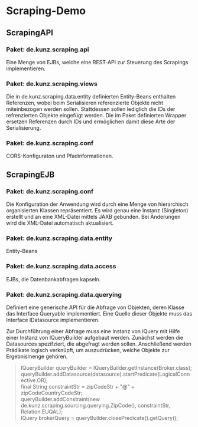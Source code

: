 # Scraping-Demo

## ScrapingAPI

### Paket: de.kunz.scraping.api

Eine Menge von EJBs, welche eine REST-API zur Steuerung des Scrapings implementieren.

### Paket: de.kunz.scraping.views

Die in de.kunz.scraping.data.entity definierten Entity-Beans enthalten Referenzen, wobei beim Serialisieren referenzierte Objekte nicht miteinbezogen werden sollen. Stattdessen sollen lediglich die IDs der refrenzierten Objekte eingefügt werden. Die im Paket definierten Wrapper ersetzen Referenzen durch IDs und ermöglichen damit diese Arte der Serialisierung.

### Paket: de.kunz.scraping.conf

CORS-Konfiguraton und Pfadinformationen.

## ScrapingEJB

### Paket: de.kunz.scraping.conf

Die Konfiguration der Anwendung wird durch eine Menge von hierarchisch organisierten Klassen repräsentiert. Es wird genau eine Instanz (Singleton) erstellt und an eine XML-Datei mittels JAXB gebunden. Bei Änderungen wird die XML-Datei automatisch aktualisiert. 

### Paket: de.kunz.scraping.data.entity

Entity-Beans

### Paket: de.kunz.scraping.data.access

EJBs, die Datenbankabfragen kapseln. 

### Paket: de.kunz.scraping.data.querying

Definiert eine generische API für die Abfrage von Objekten, deren Klasse das Interface Queryable implementiert. Eine Quelle dieser Objekte muss das Interface  IDatasource implementieren. 

Zur Durchführung einer Abfrage muss eine Instanz von IQuery mit Hilfe einer Instanz von IQueryBuilder aufgebaut werden. Zunächst werden die Datasources spezifziert, die abgefragt werden sollen. Anschließend werden Prädikate logisch verknüpft, um auszudrücken, welche Objekte zur Ergebnismenge gehören. 

>IQueryBuilder<Broker> queryBuilder = IQueryBuilder.getInstance(Broker.class);  
>queryBuilder.addDatasource(datasource).startPredicate(LogicalConnective.OR);  
>final String constraintStr = zipCodeStr + "@" + zipCodeCountryCodeStr;  
>queryBuilder.addConstraint(new de.kunz.scraping.sourcing.querying.ZipCode(), constraintStr, Relation.EUQAL);  
>IQuery<Broker> brokerQuery = queryBuilder.closePredicate().getQuery();  

